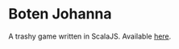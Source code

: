 # Boten Johanna

A trashy game written in ScalaJS. Available [here](http://ikukojohanna.github.io/botenjohanna).
